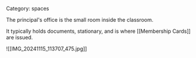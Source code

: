 Category: spaces

The principal's office is the small room inside the classroom.

It typically holds documents, stationary, and is where [[Membership Cards]] are issued.

![[IMG_20241115_113707_475.jpg]]